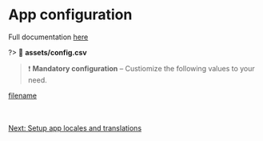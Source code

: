# App configuration

Full documentation [here](reference/app_config/index.md)

?> :page_facing_up: **assets/config.csv**

> :exclamation: **Mandatory configuration** – Custiomize the following values to your need.

[filename](../reference/app_config/general.md ":include")

\
\
[Next: Setup app locales and translations](customization/localization.md ":class=button")
